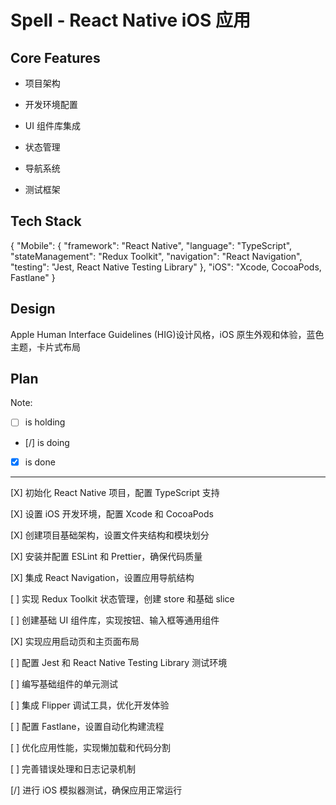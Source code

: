 # Spell - React Native iOS 应用

## Core Features

- 项目架构

- 开发环境配置

- UI 组件库集成

- 状态管理

- 导航系统

- 测试框架

## Tech Stack

{
"Mobile": {
"framework": "React Native",
"language": "TypeScript",
"stateManagement": "Redux Toolkit",
"navigation": "React Navigation",
"testing": "Jest, React Native Testing Library"
},
"iOS": "Xcode, CocoaPods, Fastlane"
}

## Design

Apple Human Interface Guidelines (HIG)设计风格，iOS 原生外观和体验，蓝色主题，卡片式布局

## Plan

Note:

- [ ] is holding
- [/] is doing
- [x] is done

---

[X] 初始化 React Native 项目，配置 TypeScript 支持

[X] 设置 iOS 开发环境，配置 Xcode 和 CocoaPods

[X] 创建项目基础架构，设置文件夹结构和模块划分

[X] 安装并配置 ESLint 和 Prettier，确保代码质量

[X] 集成 React Navigation，设置应用导航结构

[ ] 实现 Redux Toolkit 状态管理，创建 store 和基础 slice

[ ] 创建基础 UI 组件库，实现按钮、输入框等通用组件

[X] 实现应用启动页和主页面布局

[ ] 配置 Jest 和 React Native Testing Library 测试环境

[ ] 编写基础组件的单元测试

[ ] 集成 Flipper 调试工具，优化开发体验

[ ] 配置 Fastlane，设置自动化构建流程

[ ] 优化应用性能，实现懒加载和代码分割

[ ] 完善错误处理和日志记录机制

[/] 进行 iOS 模拟器测试，确保应用正常运行
